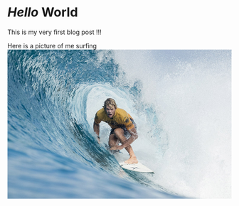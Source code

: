 # *Hello* World

This is my very first blog post !!!

Here is a picture of me surfing
![](/images/johnjohnflorence42.jpg "Just kidding it's John John Florence")
